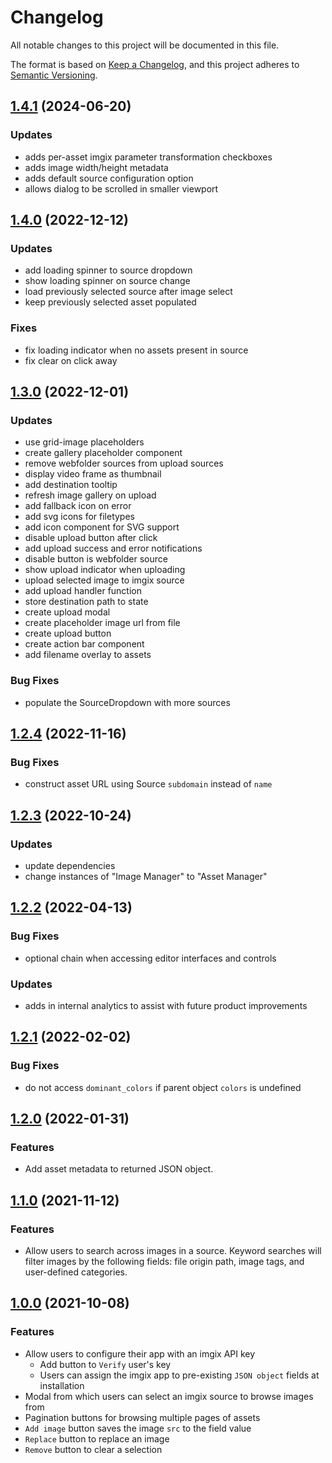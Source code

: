 # Changelog

All notable changes to this project will be documented in this file.

The format is based on [Keep a Changelog](https://keepachangelog.com/en/1.0.0/),
and this project adheres to [Semantic Versioning](https://semver.org/spec/v2.0.0.html).

## [1.4.1](https://github.com/imgix/contentful/compare/v1.4.0...v1.4.1) (2024-06-20)

### Updates

- adds per-asset imgix parameter transformation checkboxes
- adds image width/height metadata
- adds default source configuration option
- allows dialog to be scrolled in smaller viewport

## [1.4.0](https://github.com/imgix/contentful/compare/v1.3.0...v1.4.0) (2022-12-12)

### Updates

- add loading spinner to source dropdown
- show loading spinner on source change
- load previously selected source after image select
- keep previously selected asset populated

### Fixes
- fix loading indicator when no assets present in source
- fix clear on click away

## [1.3.0](https://github.com/imgix/contentful/compare/v1.2.4...v1.3.0) (2022-12-01)
### Updates

- use grid-image placeholders
- create gallery placeholder component
- remove webfolder sources from upload sources
- display video frame as thumbnail
- add destination tooltip
- refresh image gallery on upload
- add fallback icon on error
- add svg icons for filetypes
- add icon component for SVG support
- disable upload button after click
- add upload success and error notifications
- disable button is webfolder source
- show upload indicator when uploading
- upload selected image to imgix source
- add upload handler function
- store destination path to state
- create upload modal
- create placeholder image url from file
- create upload button
- create action bar component
- add filename overlay to assets

### Bug Fixes

- populate the SourceDropdown with more sources

## [1.2.4](https://github.com/imgix/contentful/compare/v1.2.3...v1.2.4) (2022-11-16)

### Bug Fixes

- construct asset URL using Source `subdomain` instead of `name`

## [1.2.3](https://github.com/imgix/contentful/compare/v1.2.2...v1.2.3) (2022-10-24)

### Updates

- update dependencies
- change instances of "Image Manager" to "Asset Manager"

## [1.2.2](https://github.com/imgix/contentful/compare/v1.2.1...v1.2.2) (2022-04-13)

### Bug Fixes

- optional chain when accessing editor interfaces and controls

### Updates

- adds in internal analytics to assist with future product improvements

## [1.2.1](https://github.com/imgix/contentful/compare/v1.2.0...v1.2.1) (2022-02-02)

### Bug Fixes

- do not access `dominant_colors` if parent object `colors` is undefined

## [1.2.0](https://github.com/imgix/contentful/compare/v1.1.0...v1.2.0) (2022-01-31)

### Features

- Add asset metadata to returned JSON object.

## [1.1.0](https://github.com/imgix/contentful/compare/v1.0.0...v1.1.0) (2021-11-12)

### Features

- Allow users to search across images in a source. Keyword searches will filter images by the following fields: file origin path, image tags, and user-defined categories.

## [1.0.0](https://github.com/imgix/contentful/compare/5ed04a4a6c07ce5596f25b7306b1c0df1a0de641...v1.0.0) (2021-10-08)

### Features

- Allow users to configure their app with an imgix API key
  - Add button to `Verify` user's key
  - Users can assign the imgix app to pre-existing `JSON object` fields at installation
- Modal from which users can select an imgix source to browse images from
- Pagination buttons for browsing multiple pages of assets
- `Add image` button saves the image `src` to the field value
- `Replace` button to replace an image
- `Remove` button to clear a selection
